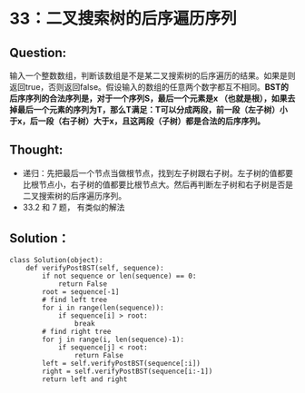 # 33：二叉搜索树的后序遍历序列

## Question:

输入一个整数数组，判断该数组是不是某二叉搜索树的后序遍历的结果。如果是则返回true，否则返回false。假设输入的数组的任意两个数字都互不相同。**BST的后序序列的合法序列是，对于一个序列S，最后一个元素是x （也就是根），如果去掉最后一个元素的序列为T，那么T满足：T可以分成两段，前一段（左子树）小于x，后一段（右子树）大于x，且这两段（子树）都是合法的后序序列。**

## Thought:

* 递归：先把最后一个节点当做根节点，找到左子树跟右子树。左子树的值都要比根节点小，右子树的值都要比根节点大。然后再判断左子树和右子树是否是二叉搜索树的后序遍历序列。
* 33.2 和 7 题， 有类似的解法

## Solution：

```text
class Solution(object):
    def verifyPostBST(self, sequence):
        if not sequence or len(sequence) == 0:
            return False
        root = sequence[-1]
        # find left tree
        for i in range(len(sequence)):
            if sequence[i] > root:
                break
        # find right tree
        for j in range(i, len(sequence)-1):
            if sequence[j] < root:
                return False
        left = self.verifyPostBST(sequence[:i])
        right = self.verifyPostBST(sequence[i:-1])
        return left and right
```



